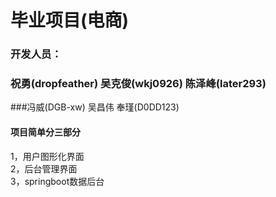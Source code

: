 # 毕业项目(电商)
### 开发人员：
### 祝勇(dropfeather) 吴克俊(wkj0926) 陈泽峰(later293) <br>
###冯威(DGB-xw)  吴昌伟  奉瑾(D0DD123) <br>
#### 项目简单分三部分<br>
1，用户图形化界面<br>
2，后台管理界面<br>
3，springboot数据后台<br>
